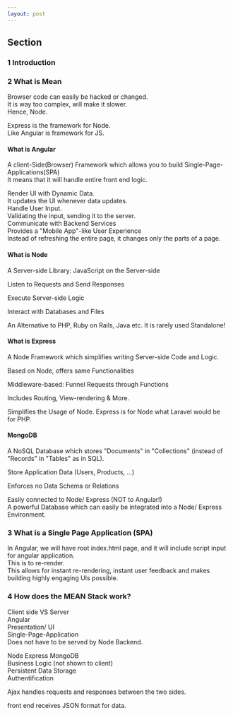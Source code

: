 ```yaml
---
layout: post
---
```

  

## Section  
### 1 Introduction  
### 2 What is Mean  
Browser code can easily be hacked or changed.  
It is way too complex, will make it slower.  
Hence, Node.  
  
Express is the framework for Node.  
Like Angular is framework for JS.  
  

#### What is Angular  
A client-Side(Browser) Framework which allows you to build Single-Page-Applications(SPA)  
It means that it will handle entire front end logic.  

Render UI with Dynamic Data.  
	It updates the UI whenever data updates.  
Handle User Input.  
	Validating the input, sending it to the server.  
Communicate with Backend Services  
Provides a "Mobile App"-like User Experience  
	Instead of refreshing the entire page, it changes only the parts of a page.  
  
#### What is Node  
A Server-side Library: JavaScript on the Server-side  
  
Listen to Requests and Send Responses  
  
Execute Server-side Logic  
  
Interact with Databases and Files  
  
An Alternative to PHP, Ruby on Rails, Java etc. It is rarely used Standalone!  
  
#### What is Express  
A Node Framework which simplifies writing Server-side Code and Logic.  
  
Based on Node, offers same Functionalities  
  
Middleware-based: Funnel Requests through Functions  
  
Includes Routing, View-rendering & More.  
  
Simplifies the Usage of Node. Express is for Node what Laravel would be for PHP.  
  
#### MongoDB  
A NoSQL Database which stores "Documents" in "Collections" (instead of "Records" in "Tables" as in SQL).  
  
Store Application Data (Users, Products, ...)  
  
Enforces no Data Schema or Relations  
  
Easily connected to Node/ Express (NOT to Angular!)  
A powerful Database which can easily be integrated into a Node/ Express Environment.  
  
  

### 3 What is a Single Page Application (SPA)  
  
In Angular, we will have root index.html page, and it will include script input for angular application.  
	This is to re-render.  
This allows for instant re-rendering, instant user feedback and makes building highly engaging UIs possible.  
  
### 4 How does the MEAN Stack work?  
  
Client side VS Server  
Angular  
	Presentation/ UI  
	Single-Page-Application  
		Does not have to be served by Node Backend.  
  
Node Express MongoDB  
	Business Logic (not shown to client)  
	Persistent Data Storage  
	Authentification  
  
  
Ajax handles requests and responses between the two sides.  
  
front end receives JSON format for data.  




















